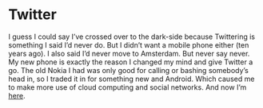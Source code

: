<!--
  id: 418
  date: 2010-03-06T11:33:35
  modified: 2014-03-11T08:43:38
  slug: twitter
  type: post
  excerpt: <p>I guess I could say I&#8217;ve crossed over to the dark-side because Twittering is something I said I&#8217;d never do. But I didn&#8217;t want a mobile phone either (ten years ago). I also said I&#8217;d never move to Amsterdam. But never say never. My new phone is exactly the reason I changed my mind and [&hellip;]</p>
  categories: rant
  tags: Twitter
  inCv: 
  inPortfolio: 
  dateFrom: 
  dateTo: 
-->

# Twitter

<p>I guess I could say I&#8217;ve crossed over to the dark-side because Twittering is something I said I&#8217;d never do. But I didn&#8217;t want a mobile phone either (ten years ago). I also said I&#8217;d never move to Amsterdam. But never say never. My new phone is exactly the reason I changed my mind and give Twitter a go. The old Nokia I had was only good for calling or bashing somebody&#8217;s head in, so I traded it in for something new and Android. Which caused me to make more use of cloud computing and social networks. And now I&#8217;m <a href="http://twitter.com/Sjeiti">here</a>.</p>